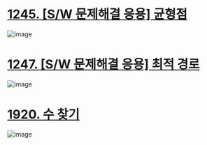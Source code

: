 # [1245. [S/W 문제해결 응용] 균형점](https://swexpertacademy.com/main/code/problem/problemDetail.do?contestProbId=AV15MeBKAOgCFAYD)

![image](https://github.com/user-attachments/assets/95f2518a-04b5-40ae-860c-ca60e329b17c)

# [1247. [S/W 문제해결 응용] 최적 경로](https://swexpertacademy.com/main/code/problem/problemDetail.do?contestProbId=AV15OZ4qAPICFAYD)

![image](https://github.com/user-attachments/assets/f6f95410-7565-4185-8682-7b137c75623c)

# [1920. 수 찾기](https://www.acmicpc.net/problem/1920)

![image](https://github.com/user-attachments/assets/f66cff08-bd4d-4303-bfff-66e3eddd784e)
